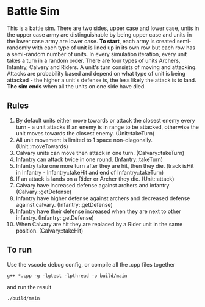 # Battle Sim

This is a battle sim. There are two sides, upper case and lower case, units in the upper case army are distinguishable by being upper case and units in the lower case army are lower case. **To start**, each army is created semi-randomly with each type of unit is lined up in its own row but each row has a semi-random number of units. In every simulation iteration, every unit takes a turn in a random order. There are four types of units Archers, Infantry, Calvery and Riders. A unit's turn consists of moving and attacking. Attacks are probability based and depend on what type of unit is being attacked - the higher a unit's defense is, the less likely the attack is to land. **The sim ends** when all the units on one side have died.

## Rules

1. By default units either move towards or attack the closest enemy every turn - a unit attacks if an enemy is in range to be attacked, otherwise the unit moves towards the closest enemy. (Unit::takeTurn)
2. All unit movement is limited to 1 space non-diagonally. (Unit::moveTowards)
3. Calvary units can move then attack in one turn. (Calvary::takeTurn)
4. Infantry can attack twice in one round. (Infantry::takeTurn)
5. Infantry take one more turn after they are hit, then they die. (track isHit in Infantry - Infantry::takeHit and end of Infantry::takeTurn)
6. If an attack is lands on a Rider or Archer they die. (Unit::attack)
7. Calvary have increased defense against archers and infantry. (Calvary::getDefense)
8. Infantry have higher defense against archers and decreased defense against calvary. (Infantry::getDefense)
9. Infantry have their defense increased when they are next to other infantry. (Infantry::getDefense)
10. When Calvary are hit they are replaced by a Rider unit in the same position. (Calvary::takeHit)

## To run

Use the vscode debug config, or compile all the .cpp files together

`g++ *.cpp -g -lgtest -lpthread -o build/main`

and run the result

`./build/main`

